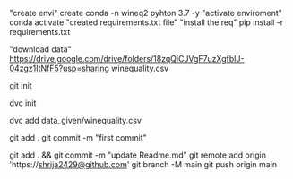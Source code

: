 "create envi"
    create conda -n wineq2 pyhton 3.7 -y
"activate enviroment"
   conda activate
"created requirements.txt file"
"install the req"
   pip install -r requirements.txt

"download data" 
https://drive.google.com/drive/folders/18zqQiCJVgF7uzXgfbIJ-04zgz1ItNfF5?usp=sharing
winequality.csv

git init

dvc init

dvc add data_given/winequality.csv

git add .
git commit -m "first commit"


git add . && git commit -m "update Readme.md"
 git remote add origin 'https://shrija2429@github.com'
git branch -M main
git push origin main
